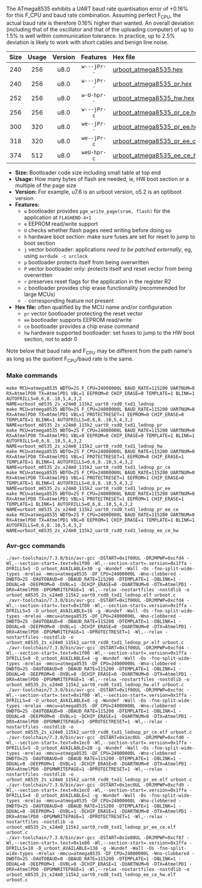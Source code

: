 The ATmega8535 exhibits a UART baud rate quantisation error of +0.16% for this F_CPU and baud rate combination. Assuming perfect F<sub>CPU</sub>, the actual baud rate is therefore 0.16% higher than wanted. An overall deviation (including that of the oscillator and that of the uploading computer) of up to 1.5% is well within communication tolerance. In practice, up to 2.5% deviation is likely to work with short cables and benign line noise.

|Size|Usage|Version|Features|Hex file|
|:-:|:-:|:-:|:-:|:--|
|240|256|u8.0|`w---jPr--`|[urboot_atmega8535.hex](https://raw.githubusercontent.com/stefanrueger/urboot.hex/main/cores/mightycore/atmega8535/watchdog_2_s/external_oscillator/2000000_hz/9600_baud/uart0_rxd0_txd1/lednop/urboot_atmega8535.hex)|
|240|256|u8.0|`w---jPr--`|[urboot_atmega8535_pr.hex](https://raw.githubusercontent.com/stefanrueger/urboot.hex/main/cores/mightycore/atmega8535/watchdog_2_s/external_oscillator/2000000_hz/9600_baud/uart0_rxd0_txd1/lednop/urboot_atmega8535_pr.hex)|
|252|256|u8.0|`w-U-hpr--`|[urboot_atmega8535_hw.hex](https://raw.githubusercontent.com/stefanrueger/urboot.hex/main/cores/mightycore/atmega8535/watchdog_2_s/external_oscillator/2000000_hz/9600_baud/uart0_rxd0_txd1/lednop/urboot_atmega8535_hw.hex)|
|256|256|u8.0|`w---jPr-c`|[urboot_atmega8535_pr_ce.hex](https://raw.githubusercontent.com/stefanrueger/urboot.hex/main/cores/mightycore/atmega8535/watchdog_2_s/external_oscillator/2000000_hz/9600_baud/uart0_rxd0_txd1/lednop/urboot_atmega8535_pr_ce.hex)|
|300|320|u8.0|`we--jPr--`|[urboot_atmega8535_pr_ee.hex](https://raw.githubusercontent.com/stefanrueger/urboot.hex/main/cores/mightycore/atmega8535/watchdog_2_s/external_oscillator/2000000_hz/9600_baud/uart0_rxd0_txd1/lednop/urboot_atmega8535_pr_ee.hex)|
|318|320|u8.0|`we--jPr-c`|[urboot_atmega8535_pr_ee_ce.hex](https://raw.githubusercontent.com/stefanrueger/urboot.hex/main/cores/mightycore/atmega8535/watchdog_2_s/external_oscillator/2000000_hz/9600_baud/uart0_rxd0_txd1/lednop/urboot_atmega8535_pr_ee_ce.hex)|
|374|512|u8.0|`weU-hpr-c`|[urboot_atmega8535_ee_ce_hw.hex](https://raw.githubusercontent.com/stefanrueger/urboot.hex/main/cores/mightycore/atmega8535/watchdog_2_s/external_oscillator/2000000_hz/9600_baud/uart0_rxd0_txd1/lednop/urboot_atmega8535_ee_ce_hw.hex)|

- **Size:** Bootloader code size including small table at top end
- **Usage:** How many bytes of flash are needed, ie, HW boot section or a multiple of the page size
- **Version:** For example, u7.6 is an urboot version, o5.2 is an optiboot version
- **Features:**
  + `w` bootloader provides `pgm_write_page(sram, flash)` for the application at `FLASHEND-4+1`
  + `e` EEPROM read/write support
  + `U` checks whether flash pages need writing before doing so
  + `h` hardware boot section: make sure fuses are set for reset to jump to boot section
  + `j` vector bootloader: applications *need to be patched externally*, eg, using `avrdude -c urclock`
  + `p` bootloader protects itself from being overwritten
  + `P` vector bootloader only: protects itself and reset vector from being overwritten
  + `r` preserves reset flags for the application in the register R2
  + `c` bootloader provides chip erase functionality (recommended for large MCUs)
  + `-` corresponding feature not present
- **Hex file:** often qualified by the MCU name and/or configuration
  + `pr` vector bootloader protecting the reset vector
  + `ee` bootloader supports EEPROM read/write
  + `ce` bootloader provides a chip erase command
  + `hw` hardware supported bootloader: set fuses to jump to the HW boot section, not to addr 0


Note below that baud rate and F<sub>CPU</sub> may be different from the path name's as long as the quotient F<sub>CPU</sub>/baud rate is the same.

### Make commands
```
make MCU=atmega8535 WDTO=2S F_CPU=24000000L BAUD_RATE=115200 UARTNUM=0 RX=AtmelPD0 TX=AtmelPD1 VBL=1 EEPROM=0 CHIP_ERASE=0 TEMPLATE=1 BLINK=1 AUTOFRILLS=0,6,8..10,5,4,3,2 NAME=urboot_m8535_2s_x24m0_115k2_uart0_rxd0_txd1_lednop
make MCU=atmega8535 WDTO=2S F_CPU=24000000L BAUD_RATE=115200 UARTNUM=0 RX=AtmelPD0 TX=AtmelPD1 VBL=1 PROTECTRESET=1 EEPROM=0 CHIP_ERASE=0 TEMPLATE=1 BLINK=1 AUTOFRILLS=0,6,8..10,5,4,3,2 NAME=urboot_m8535_2s_x24m0_115k2_uart0_rxd0_txd1_lednop_pr
make MCU=atmega8535 WDTO=2S F_CPU=24000000L BAUD_RATE=115200 UARTNUM=0 RX=AtmelPD0 TX=AtmelPD1 VBL=0 EEPROM=0 CHIP_ERASE=0 TEMPLATE=1 BLINK=1 AUTOFRILLS=0,6,8..10,5,4,3,2 NAME=urboot_m8535_2s_x24m0_115k2_uart0_rxd0_txd1_lednop_hw
make MCU=atmega8535 WDTO=2S F_CPU=24000000L BAUD_RATE=115200 UARTNUM=0 RX=AtmelPD0 TX=AtmelPD1 VBL=1 PROTECTRESET=1 EEPROM=0 CHIP_ERASE=1 TEMPLATE=1 BLINK=1 AUTOFRILLS=0,6,8..10,5,4,3,2 NAME=urboot_m8535_2s_x24m0_115k2_uart0_rxd0_txd1_lednop_pr_ce
make MCU=atmega8535 WDTO=2S F_CPU=24000000L BAUD_RATE=115200 UARTNUM=0 RX=AtmelPD0 TX=AtmelPD1 VBL=1 PROTECTRESET=1 EEPROM=1 CHIP_ERASE=0 TEMPLATE=1 BLINK=1 AUTOFRILLS=0,6,8..10,5,4,3,2 NAME=urboot_m8535_2s_x24m0_115k2_uart0_rxd0_txd1_lednop_pr_ee
make MCU=atmega8535 WDTO=2S F_CPU=24000000L BAUD_RATE=115200 UARTNUM=0 RX=AtmelPD0 TX=AtmelPD1 VBL=1 PROTECTRESET=1 EEPROM=1 CHIP_ERASE=1 TEMPLATE=1 BLINK=1 AUTOFRILLS=0,6,8..10,5,4,3,2 NAME=urboot_m8535_2s_x24m0_115k2_uart0_rxd0_txd1_lednop_pr_ee_ce
make MCU=atmega8535 WDTO=2S F_CPU=24000000L BAUD_RATE=115200 UARTNUM=0 RX=AtmelPD0 TX=AtmelPD1 VBL=0 EEPROM=1 CHIP_ERASE=1 TEMPLATE=1 BLINK=1 AUTOFRILLS=0,6,8..10,5,4,3,2 NAME=urboot_m8535_2s_x24m0_115k2_uart0_rxd0_txd1_lednop_ee_ce_hw
```

### Avr-gcc commands
```
./avr-toolchain/7.3.0/bin/avr-gcc -DSTART=0x1f00UL -DRJMPWP=0xcfd4 -Wl,--section-start=.text=0x1f00 -Wl,--section-start=.version=0x1ffa -DFRILLS=5 -D_urboot_AVAILABLE=30 -g -Wundef -Wall -Os -fno-split-wide-types -mrelax -mmcu=atmega8535 -DF_CPU=24000000L -Wno-clobbered -DWDTO=2S -DAUTOBAUD=0 -DBAUD_RATE=115200 -DTEMPLATE=1 -DBLINK=1 -DDUAL=0 -DEEPROM=0 -DVBL=1 -DCHIP_ERASE=0 -DUARTNUM=0 -DTX=AtmelPD1 -DRX=AtmelPD0 -DPGMWRITEPAGE=1 -Wl,--relax -nostartfiles -nostdlib -o urboot_m8535_2s_x24m0_115k2_uart0_rxd0_txd1_lednop.elf urboot.c
./avr-toolchain/7.3.0/bin/avr-gcc -DSTART=0x1f00UL -DRJMPWP=0xcfd4 -Wl,--section-start=.text=0x1f00 -Wl,--section-start=.version=0x1ffa -DFRILLS=5 -D_urboot_AVAILABLE=16 -g -Wundef -Wall -Os -fno-split-wide-types -mrelax -mmcu=atmega8535 -DF_CPU=24000000L -Wno-clobbered -DWDTO=2S -DAUTOBAUD=0 -DBAUD_RATE=115200 -DTEMPLATE=1 -DBLINK=1 -DDUAL=0 -DEEPROM=0 -DVBL=1 -DCHIP_ERASE=0 -DUARTNUM=0 -DTX=AtmelPD1 -DRX=AtmelPD0 -DPGMWRITEPAGE=1 -DPROTECTRESET=1 -Wl,--relax -nostartfiles -nostdlib -o urboot_m8535_2s_x24m0_115k2_uart0_rxd0_txd1_lednop_pr.elf urboot.c
./avr-toolchain/7.3.0/bin/avr-gcc -DSTART=0x1f00UL -DRJMPWP=0xcfd4 -Wl,--section-start=.text=0x1f00 -Wl,--section-start=.version=0x1ffa -DFRILLS=8 -D_urboot_AVAILABLE=4 -g -Wundef -Wall -Os -fno-split-wide-types -mrelax -mmcu=atmega8535 -DF_CPU=24000000L -Wno-clobbered -DWDTO=2S -DAUTOBAUD=0 -DBAUD_RATE=115200 -DTEMPLATE=1 -DBLINK=1 -DDUAL=0 -DEEPROM=0 -DVBL=0 -DCHIP_ERASE=0 -DUARTNUM=0 -DTX=AtmelPD1 -DRX=AtmelPD0 -DPGMWRITEPAGE=1 -Wl,--relax -nostartfiles -nostdlib -o urboot_m8535_2s_x24m0_115k2_uart0_rxd0_txd1_lednop_hw.elf urboot.c
./avr-toolchain/7.3.0/bin/avr-gcc -DSTART=0x1f00UL -DRJMPWP=0xcfdc -Wl,--section-start=.text=0x1f00 -Wl,--section-start=.version=0x1ffa -DFRILLS=4 -D_urboot_AVAILABLE=0 -g -Wundef -Wall -Os -fno-split-wide-types -mrelax -mmcu=atmega8535 -DF_CPU=24000000L -Wno-clobbered -DWDTO=2S -DAUTOBAUD=0 -DBAUD_RATE=115200 -DTEMPLATE=1 -DBLINK=1 -DDUAL=0 -DEEPROM=0 -DVBL=1 -DCHIP_ERASE=1 -DUARTNUM=0 -DTX=AtmelPD1 -DRX=AtmelPD0 -DPGMWRITEPAGE=1 -DPROTECTRESET=1 -Wl,--relax -nostartfiles -nostdlib -o urboot_m8535_2s_x24m0_115k2_uart0_rxd0_txd1_lednop_pr_ce.elf urboot.c
./avr-toolchain/7.3.0/bin/avr-gcc -DSTART=0x1ec0UL -DRJMPWP=0xcfd0 -Wl,--section-start=.text=0x1ec0 -Wl,--section-start=.version=0x1ffa -DFRILLS=5 -D_urboot_AVAILABLE=20 -g -Wundef -Wall -Os -fno-split-wide-types -mrelax -mmcu=atmega8535 -DF_CPU=24000000L -Wno-clobbered -DWDTO=2S -DAUTOBAUD=0 -DBAUD_RATE=115200 -DTEMPLATE=1 -DBLINK=1 -DDUAL=0 -DEEPROM=1 -DVBL=1 -DCHIP_ERASE=0 -DUARTNUM=0 -DTX=AtmelPD1 -DRX=AtmelPD0 -DPGMWRITEPAGE=1 -DPROTECTRESET=1 -Wl,--relax -nostartfiles -nostdlib -o urboot_m8535_2s_x24m0_115k2_uart0_rxd0_txd1_lednop_pr_ee.elf urboot.c
./avr-toolchain/7.3.0/bin/avr-gcc -DSTART=0x1ec0UL -DRJMPWP=0xcfd9 -Wl,--section-start=.text=0x1ec0 -Wl,--section-start=.version=0x1ffa -DFRILLS=4 -D_urboot_AVAILABLE=2 -g -Wundef -Wall -Os -fno-split-wide-types -mrelax -mmcu=atmega8535 -DF_CPU=24000000L -Wno-clobbered -DWDTO=2S -DAUTOBAUD=0 -DBAUD_RATE=115200 -DTEMPLATE=1 -DBLINK=1 -DDUAL=0 -DEEPROM=1 -DVBL=1 -DCHIP_ERASE=1 -DUARTNUM=0 -DTX=AtmelPD1 -DRX=AtmelPD0 -DPGMWRITEPAGE=1 -DPROTECTRESET=1 -Wl,--relax -nostartfiles -nostdlib -o urboot_m8535_2s_x24m0_115k2_uart0_rxd0_txd1_lednop_pr_ee_ce.elf urboot.c
./avr-toolchain/7.3.0/bin/avr-gcc -DSTART=0x1e00UL -DRJMPWP=0xcf87 -Wl,--section-start=.text=0x1e00 -Wl,--section-start=.version=0x1ffa -DFRILLS=10 -D_urboot_AVAILABLE=138 -g -Wundef -Wall -Os -fno-split-wide-types -mrelax -mmcu=atmega8535 -DF_CPU=24000000L -Wno-clobbered -DWDTO=2S -DAUTOBAUD=0 -DBAUD_RATE=115200 -DTEMPLATE=1 -DBLINK=1 -DDUAL=0 -DEEPROM=1 -DVBL=0 -DCHIP_ERASE=1 -DUARTNUM=0 -DTX=AtmelPD1 -DRX=AtmelPD0 -DPGMWRITEPAGE=1 -Wl,--relax -nostartfiles -nostdlib -o urboot_m8535_2s_x24m0_115k2_uart0_rxd0_txd1_lednop_ee_ce_hw.elf urboot.c
```

